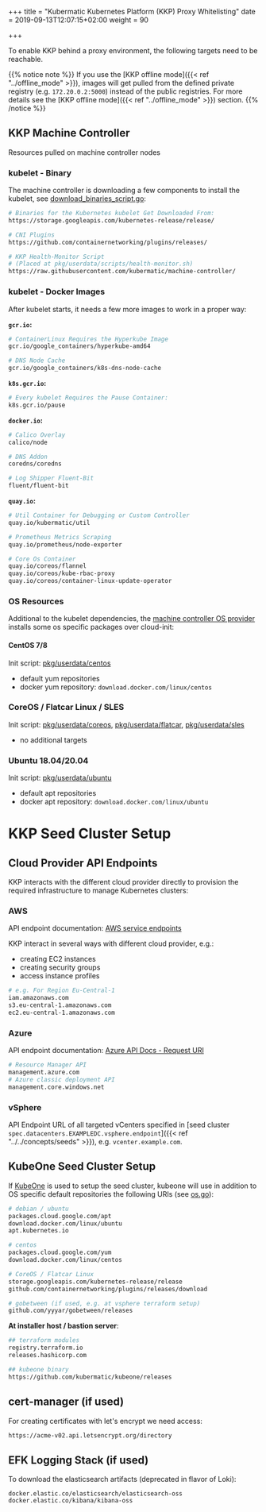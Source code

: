 +++
title = "Kubermatic Kubernetes Platform (KKP) Proxy Whitelisting"
date = 2019-09-13T12:07:15+02:00
weight = 90

+++

To enable KKP behind a proxy environment, the following targets need to be reachable.

{{% notice note %}}
If you use the [KKP offline mode]({{< ref "../offline_mode" >}}), images will get pulled from the defined private registry (e.g. `172.20.0.2:5000`) instead of the public registries. For more details see the [KKP offline mode]({{< ref "../offline_mode" >}}) section.
{{% /notice %}}

## KKP Machine Controller

Resources pulled on machine controller nodes

### kubelet - Binary

The machine controller is downloading a few components to install the kubelet, see [download_binaries_script.go](https://github.com/kubermatic/machine-controller/blob/master/pkg/userdata/helper/download_binaries_script.go):

```bash
# Binaries for the Kubernetes kubelet Get Downloaded From:
https://storage.googleapis.com/kubernetes-release/release/

# CNI Plugins
https://github.com/containernetworking/plugins/releases/

# KKP Health-Monitor Script
# (Placed at pkg/userdata/scripts/health-monitor.sh)
https://raw.githubusercontent.com/kubermatic/machine-controller/
```

### kubelet - Docker Images

After kubelet starts, it needs a few more images to work in a proper way:

**`gcr.io`:**

```bash
# ContainerLinux Requires the Hyperkube Image
gcr.io/google_containers/hyperkube-amd64

# DNS Node Cache
gcr.io/google_containers/k8s-dns-node-cache
```

**`k8s.gcr.io`:**

```bash
# Every kubelet Requires the Pause Container:
k8s.gcr.io/pause
```

**`docker.io`:**

```bash
# Calico Overlay
calico/node

# DNS Addon
coredns/coredns

# Log Shipper Fluent-Bit
fluent/fluent-bit
```

**`quay.io`:**

```bash
# Util Container for Debugging or Custom Controller
quay.io/kubermatic/util

# Prometheus Metrics Scraping
quay.io/prometheus/node-exporter

# Core Os Container
quay.io/coreos/flannel
quay.io/coreos/kube-rbac-proxy
quay.io/coreos/container-linux-update-operator
```

### OS Resources
Additional to the kubelet dependencies, the [machine controller OS provider](https://github.com/kubermatic/machine-controller/tree/master/pkg/userdata) installs some os specific packages over cloud-init:

#### CentOS 7/8
Init script: [pkg/userdata/centos](https://github.com/kubermatic/machine-controller/tree/master/pkg/userdata/centos)

- default yum repositories
- docker yum repository: `download.docker.com/linux/centos`

### CoreOS / Flatcar Linux / SLES
Init script: [pkg/userdata/coreos](https://github.com/kubermatic/machine-controller/tree/master/pkg/userdata/coreos), [pkg/userdata/flatcar](https://github.com/kubermatic/machine-controller/blob/master/pkg/userdata/flatcar), [pkg/userdata/sles](https://github.com/kubermatic/machine-controller/tree/master/pkg/userdata/sles)

- no additional targets

### Ubuntu 18.04/20.04
Init script: [pkg/userdata/ubuntu](https://github.com/kubermatic/machine-controller/tree/master/pkg/userdata/ubuntu)

- default apt repositories
- docker apt repository: `download.docker.com/linux/ubuntu`

# KKP Seed Cluster Setup

## Cloud Provider API Endpoints
KKP interacts with the different cloud provider directly to provision the required infrastructure to manage Kubernetes clusters:

### AWS
API endpoint documentation: [AWS service endpoints](https://docs.aws.amazon.com/general/latest/gr/rande.html)

KKP interact in several ways with different cloud provider, e.g.:
- creating EC2 instances
- creating security groups
- access instance profiles

```bash
# e.g. For Region Eu-Central-1
iam.amazonaws.com
s3.eu-central-1.amazonaws.com
ec2.eu-central-1.amazonaws.com
```

### Azure
API endpoint documentation: [Azure API Docs - Request URI](https://docs.microsoft.com/en-us/rest/api/azure/#request-uri)
```bash
# Resource Manager API
management.azure.com
# Azure classic deployment API
management.core.windows.net
```

### vSphere
API Endpoint URL of all targeted vCenters specified in [seed cluster `spec.datacenters.EXAMPLEDC.vsphere.endpoint`]({{< ref "../../concepts/seeds" >}}), e.g. `vcenter.example.com`.


## KubeOne Seed Cluster Setup

If [KubeOne](https://github.com/kubermatic/kubeone) is used to setup the seed cluster, kubeone will use in addition to OS specific default repositories the following URIs (see [os.go](https://github.com/kubermatic/kubeone/blob/master/pkg/scripts/os.go)):

```bash
# debian / ubuntu
packages.cloud.google.com/apt
download.docker.com/linux/ubuntu
apt.kubernetes.io

# centos
packages.cloud.google.com/yum
download.docker.com/linux/centos

# CoreOS / Flatcar Linux
storage.googleapis.com/kubernetes-release/release
github.com/containernetworking/plugins/releases/download

# gobetween (if used, e.g. at vsphere terraform setup)
github.com/yyyar/gobetween/releases
```
**At installer host / bastion server**:
```bash
## terraform modules
registry.terraform.io
releases.hashicorp.com

## kubeone binary
https://github.com/kubermatic/kubeone/releases
```

## cert-manager (if used)
For creating certificates with let's encrypt we need access:

```bash
https://acme-v02.api.letsencrypt.org/directory
```

## EFK Logging Stack (if used)
To download the elasticsearch artifacts (deprecated in flavor of Loki):

```
docker.elastic.co/elasticsearch/elasticsearch-oss
docker.elastic.co/kibana/kibana-oss
```
